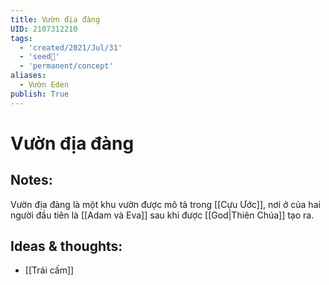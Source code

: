 ```yaml
---
title: Vườn địa đàng
UID: 2107312210
tags:
  - 'created/2021/Jul/31'
  - 'seed🥜'
  - 'permanent/concept'
aliases:
  - Vườn Eden
publish: True
---
```

# Vườn địa đàng

## Notes:
Vườn địa đàng là một khu vườn được mô tả trong [[Cựu Ước]], nơi ở của hai người đầu tiên là [[Adam và Eva]] sau khi được [[God|Thiên Chúa]] tạo ra.

## Ideas & thoughts:
- [[Trái cấm]]
